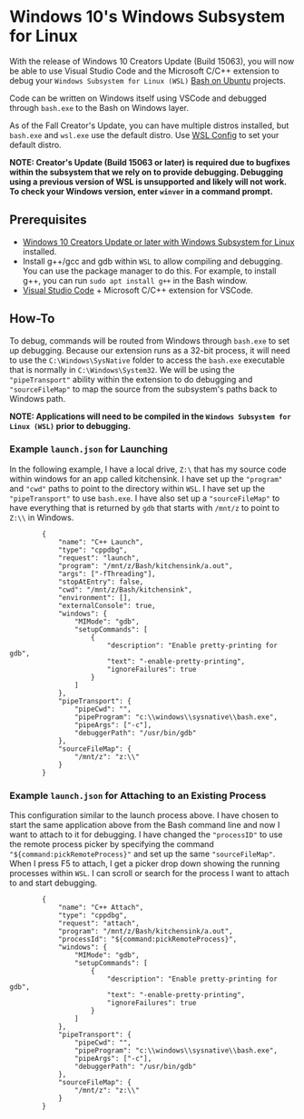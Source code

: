 # Windows 10's Windows Subsystem for Linux
With the release of Windows 10 Creators Update (Build 15063), you will now be able to use Visual Studio Code and the Microsoft C/C++ extension to debug your `Windows Subsystem for Linux (WSL)` [Bash on Ubuntu](https://msdn.microsoft.com/en-us/commandline/wsl/about) projects.

Code can be written on Windows itself using VSCode and debugged through `bash.exe` to the Bash on Windows layer.

As of the Fall Creator's Update, you can have multiple distros installed, but `bash.exe` and `wsl.exe` use the default distro. Use [WSL Config](https://msdn.microsoft.com/en-us/commandline/wsl/wsl-config) to set your default distro.

**NOTE: Creator's Update (Build 15063 or later) is required due to bugfixes within the subsystem that we rely on to provide debugging. Debugging using a previous version of WSL is unsupported and likely will not work. To check your Windows version, enter `winver` in a command prompt.**

## Prerequisites
* [Windows 10 Creators Update or later with Windows Subsystem for Linux](https://msdn.microsoft.com/en-us/commandline/wsl/install_guide) installed.
* Install g++/gcc and gdb within `WSL` to allow compiling and debugging. You can use the package manager to do this. For example, to install g++, you can run `sudo apt install g++` in the Bash window.
* [Visual Studio Code](https://code.visualstudio.com) + Microsoft C/C++ extension for VSCode.

## How-To
To debug, commands will be routed from Windows through `bash.exe` to set up debugging. Because our extension runs as a 32-bit process, it will need to use the `C:\Windows\SysNative` folder to access the `bash.exe` executable that is normally in `C:\Windows\System32`. We will be using the `"pipeTransport"` ability within the extension to do debugging and `"sourceFileMap"` to map the source from the subsystem's paths back to Windows path. 

**NOTE: Applications will need to be compiled in the `Windows Subsystem for Linux (WSL)` prior to debugging.**

### Example `launch.json` for Launching

In the following example, I have a local drive, `Z:\` that has my source code within windows for an app called kitchensink. I have set up the `"program"` and `"cwd"` paths to point to the directory within `WSL`. I have set up the `"pipeTransport"` to use `bash.exe`. I have also set up a `"sourceFileMap"` to have everything that is returned by `gdb` that starts with `/mnt/z` to point to `Z:\\` in Windows.

```
        {
            "name": "C++ Launch",
            "type": "cppdbg",
            "request": "launch",
            "program": "/mnt/z/Bash/kitchensink/a.out",
            "args": ["-fThreading"],
            "stopAtEntry": false,
            "cwd": "/mnt/z/Bash/kitchensink",
            "environment": [],
            "externalConsole": true,
            "windows": {
                "MIMode": "gdb",
                "setupCommands": [
                    {
                        "description": "Enable pretty-printing for gdb",
                        "text": "-enable-pretty-printing",
                        "ignoreFailures": true
                    }
                ]
            }, 
            "pipeTransport": {
                "pipeCwd": "",
                "pipeProgram": "c:\\windows\\sysnative\\bash.exe",
                "pipeArgs": ["-c"],
                "debuggerPath": "/usr/bin/gdb"
            },
            "sourceFileMap": {
                "/mnt/z": "z:\\"
            }
        }
```

### Example `launch.json` for Attaching to an Existing Process

This configuration similar to the launch process above. I have chosen to start the same application above from the Bash command line and now I want to attach to it for debugging. I have changed the `"processID"` to use the remote process picker by specifying the command `"${command:pickRemoteProcess}"` and set up the same `"sourceFileMap"`. When I press F5 to attach, I get a picker drop down showing the running processes within `WSL`. I can scroll or search for the process I want to attach to and start debugging.

```
        {
            "name": "C++ Attach",
            "type": "cppdbg",
            "request": "attach",
            "program": "/mnt/z/Bash/kitchensink/a.out",
            "processId": "${command:pickRemoteProcess}",
            "windows": {
                "MIMode": "gdb",
                "setupCommands": [
                    {
                        "description": "Enable pretty-printing for gdb",
                        "text": "-enable-pretty-printing",
                        "ignoreFailures": true
                    }
                ]
            },
            "pipeTransport": {
                "pipeCwd": "",
                "pipeProgram": "c:\\windows\\sysnative\\bash.exe",
                "pipeArgs": ["-c"],
                "debuggerPath": "/usr/bin/gdb"
            },
            "sourceFileMap": {
                "/mnt/z": "z:\\"
            }
        }
```

